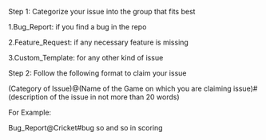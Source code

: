 Step 1: Categorize your issue into the group that fits best

1.Bug_Report: if you find a bug in the repo

2.Feature_Request: if any necessary feature is missing

3.Custom_Template: for any other kind of issue

Step 2: Follow the following format to claim your issue

(Category of Issue)@(Name of the Game on which you are claiming issue)#(description of the issue in not more than 20 words)

For Example:

Bug_Report@Cricket#bug so and so in scoring
